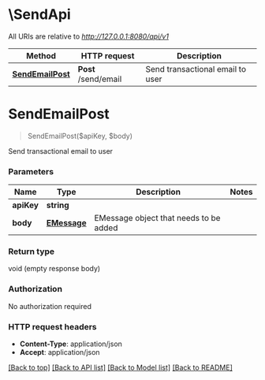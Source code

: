 # \SendApi

All URIs are relative to *http://127.0.0.1:8080/api/v1*

Method | HTTP request | Description
------------- | ------------- | -------------
[**SendEmailPost**](SendApi.md#SendEmailPost) | **Post** /send/email | Send transactional email to user


# **SendEmailPost**
> SendEmailPost($apiKey, $body)

Send transactional email to user




### Parameters

Name | Type | Description  | Notes
------------- | ------------- | ------------- | -------------
 **apiKey** | **string**|  | 
 **body** | [**EMessage**](EMessage.md)| EMessage object that needs to be added | 

### Return type

void (empty response body)

### Authorization

No authorization required

### HTTP request headers

 - **Content-Type**: application/json
 - **Accept**: application/json

[[Back to top]](#) [[Back to API list]](../README.md#documentation-for-api-endpoints) [[Back to Model list]](../README.md#documentation-for-models) [[Back to README]](../README.md)

